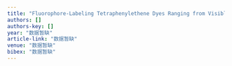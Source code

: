 ```yaml
---
title: "Fluorophore-Labeling Tetraphenylethene Dyes Ranging from Visible to Near-Infrared Region: AIE Behavior, Performance in Solid State, and Bioimaging in Living Cells"
authors: []
authors-key: []
year: "数据暂缺"
article-link: "数据暂缺"
venue: "数据暂缺"
bibex: "数据暂缺"
---
```

